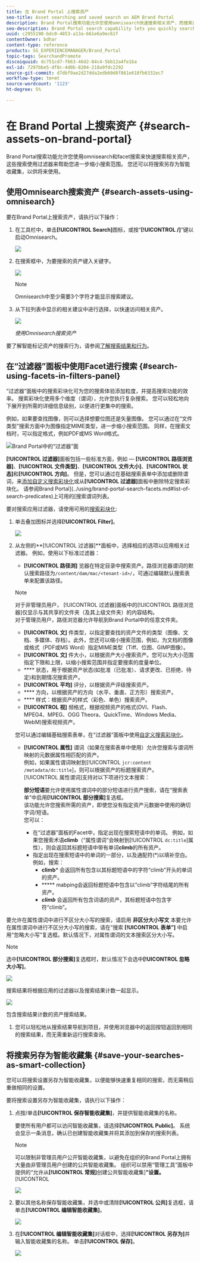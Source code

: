 ```yaml
---
title: 在 Brand Portal 上搜索资产
seo-title: Asset searching and saved search on AEM Brand Portal
description: Brand Portal搜索功能允许您使用omnisearch快速搜索相关资产，而搜索过滤器可以帮助您进一步缩小搜索范围。 将搜索另存为智能收藏集，以供将来使用。
seo-description: Brand Portal search capability lets you quickly search for relevant assets using omnisearch, and search filters help you further narrow down your search. Save your searches as smart collections for future.
uuid: c2955198-bdc0-4853-a13a-661e6a9ec61f
contentOwner: bdhar
content-type: reference
products: SG_EXPERIENCEMANAGER/Brand_Portal
topic-tags: SearchandPromote
discoiquuid: dc751cd7-f663-46d2-84c4-5bb12a4fe1ba
exl-id: 7297bbe5-df8c-4d0b-8204-218a9fdc2292
source-git-commit: d7dbf9ae2d27dda2edb60d8f861e618fb6332ec7
workflow-type: tm+mt
source-wordcount: '1123'
ht-degree: 5%

---
```


# 在 Brand Portal 上搜索资产 {#search-assets-on-brand-portal}

Brand Portal搜索功能允许您使用omnisearch和facet搜索来快速搜索相关资产，这些搜索使用过滤器来帮助您进一步缩小搜索范围。 您还可以将搜索另存为智能收藏集，以供将来使用。

## 使用Omnisearch搜索资产 {#search-assets-using-omnisearch}

要在Brand Portal上搜索资产，请执行以下操作：

1. 在工具栏中，单击&#x200B;**[!UICONTROL Search]**&#x200B;图标，或按“**[!UICONTROL /]**”键以启动Omnisearch。

   ![](assets/omnisearchicon-1.png)

1. 在搜索框中，为要搜索的资产键入关键字。

   ![](assets/omnisearch.png)

   >[!NOTE]
   >
   >Omnisearch中至少需要3个字符才能显示搜索建议。

1. 从下拉列表中显示的相关建议中进行选择，以快速访问相关资产。

   ![](assets/assets-search-result.png)

   *使用Omnisearch搜索资产*

要了解智能标记资产的搜索行为，请参阅[了解搜索结果和行为](https://helpx.adobe.com/experience-manager/6-5/assets/using/search-assets.html)。

## 在“过滤器”面板中使用Facet进行搜索 {#search-using-facets-in-filters-panel}

“过滤器”面板中的搜索彩块化可为您的搜索体验添加粒度，并提高搜索功能的效率。 搜索彩块化使用多个维度（谓词），允许您执行复杂搜索。 您可以轻松地向下展开到所需的详细信息级别，以便进行更集中的搜索。

例如，如果要查找图像，则可以选择想要位图还是矢量图像。 您可以通过在“文件类型”搜索方面中为图像指定MIME类型，进一步缩小搜索范围。 同样，在搜索文档时，可以指定格式，例如PDF或MS Word格式。

![Brand Portal中的“过滤器”面](assets/file-type-search.png "板Brand Portal中的“过滤器”面板")

**[!UICONTROL 过滤器]**&#x200B;面板包括一些标准方面，例如 — **[!UICONTROL 路径浏览器]**、**[!UICONTROL 文件类型]**、**[!UICONTROL 文件大小]**、**[!UICONTROL 状态]**&#x200B;和&#x200B;**[!UICONTROL 方向]**。 但是，您可以通过在基础搜索表单中添加或删除谓词，来[添加自定义搜索彩块化](../using/brand-portal-search-facets.md)或从&#x200B;**[!UICONTROL 过滤器]**&#x200B;面板中删除特定搜索彩块化。 请参阅Brand Portal](../using/brand-portal-search-facets.md#list-of-search-predicates)上可用的[搜索谓词列表。

要对搜索应用过滤器，请使用可用的[搜索彩块化](../using/brand-portal-search-facets.md):

1. 单击叠加图标并选择&#x200B;**[!UICONTROL Filter]**。

   ![](assets/selectorrail.png)

1. 从左侧的&#x200B;**[!UICONTROL 过滤器]**面板中，选择相应的选项以应用相关过滤器。
例如，使用以下标准过滤器：

   * **[!UICONTROL 路径浏]** 览器在特定目录中搜索资产。路径浏览器谓词的默认搜索路径为`/content/dam/mac/<tenant-id>/`，可通过编辑默认搜索表单来配置该路径。
   >[!NOTE]
   >
   >对于非管理员用户， [!UICONTROL 过滤器]面板中的[!UICONTROL 路径浏览器]仅显示与其共享的文件夹（及其上级文件夹）的内容结构。\
   >对于管理员用户，路径浏览器允许导航到Brand Portal中的任意文件夹。

   * **[!UICONTROL 文]** 件类型，以指定要查找的资产文件的类型（图像、文档、多媒体、存档）。此外，您还可以缩小搜索范围，例如，为文档的图像或格式（PDF或MS Word）指定MIME类型（Tiff、位图、GIMP图像）。
   * **[!UICONTROL 文]** 件大小，以根据资产大小搜索资产。您可以为大小范围指定下限和上限，以缩小搜索范围并指定要搜索的度量单位。
   * **** 状态，用于根据资产状态(如批准（已批准）、请求更改、已拒绝、待定)和到期情况搜索资产。
   * **[!UICONTROL 平均]** 评分，以根据资产评级搜索资产。
   * **** 方向，以根据资产的方向（水平、垂直、正方形）搜索资产。
   * **** 样式：根据资产的样式（彩色、单色）搜索资产。
   * **[!UICONTROL 视]** 频格式，根据视频资产的格式(DVI、Flash、MPEG4、MPEG、OGG Theora、QuickTime、Windows Media、WebM)搜索视频资产。

   您可以通过编辑基础搜索表单，在“过滤器”面板中使用[自定义搜索彩块化](../using/brand-portal-search-facets.md)。

   * **[!UICONTROL 属性]** 谓词（如果在搜索表单中使用）允许您搜索与谓词所映射的元数据属性相匹配的资产。\
      例如，如果属性谓词映射到[!UICONTROL `jcr:content /metadata/dc:title`]，则可以根据资产的标题搜索资产。\
      [!UICONTROL 属性谓词]支持对以下项进行文本搜索：

      **部分短语**&#x200B;要允许使用属性谓词中的部分短语进行资产搜索，请在“搜索表单”中启用&#x200B;**[!UICONTROL 部分搜索]**&#x200B;复选框。\
      该功能允许您搜索所需的资产，即使您没有指定资产元数据中使用的确切字词/短语。\
      您可以：
      * 在“过滤器”面板的Facet中，指定出现在搜索短语中的单词。 例如，如果您搜索术语&#x200B;**climb**（“属性谓词”会映射到[!UICONTROL `dc:title`]属性），则会返回其标题短语中带有单词&#x200B;**climb**&#x200B;的所有资产。
      * 指定出现在搜索短语中的单词的一部分，以及通配符(*)以填补空白。
例如，搜索：
         * **climb*** 会返回所有包含以其标题短语中的字符“climb”开头的单词的资产。
         * ***** mabping会返回标题短语中包含以“climb”字符结尾的所有资产。
         * ***climb*** 会返回所有包含词语的资产，其标题短语中包含字符“climb”。

要允许在属性谓词中进行不区分大小写的搜索，请启用       **非区分大小写文**
本要允许在属性谓词中进行不区分大小写的搜索，请在“搜索 **[!UICONTROL 表单”]** 中启用“忽略大小写”复选框。默认情况下，对属性谓词的文本搜索区分大小写。
   >[!NOTE]
   >
   >选中&#x200B;**[!UICONTROL 部分搜索]**&#x200B;复选框时，默认情况下会选中&#x200B;**[!UICONTROL 忽略大小写]**。

   ![](assets/wildcard-prop-1.png)

   搜索结果将根据应用的过滤器以及搜索结果计数一起显示。

   ![](assets/omnisearch-with-filters.png)

   包含搜索结果计数的资产搜索结果。

1. 您可以轻松地从搜索结果导航到项目，并使用浏览器中的返回按钮返回到相同的搜索结果，而无需重新运行搜索查询。

## 将搜索另存为智能收藏集 {#save-your-searches-as-smart-collection}

您可以将搜索设置另存为智能收藏集，以便能够快速重复相同的搜索，而无需稍后重做相同的设置。

要将搜索设置另存为智能收藏集，请执行以下操作：

1. 点按/单击&#x200B;**[!UICONTROL 保存智能收藏集]**，并提供智能收藏集的名称。

   要使所有用户都可以访问智能收藏集，请选择&#x200B;**[!UICONTROL Public]**。 系统会显示一条消息，确认已创建智能收藏集并将其添加到保存的搜索列表。

   >[!NOTE]
   >
   >可以限制非管理员用户公开智能收藏集，以避免在组织的Brand Portal上拥有大量由非管理员用户创建的公共智能收藏集。 组织可以禁用“管理工具”面板中提供的“允许从&#x200B;**[!UICONTROL 常规]**&#x200B;创建公共智能收藏集&#x200B;]**”设置。**[!UICONTROL 

   ![](assets/save_smartcollectionui.png)

1. 要以其他名称保存智能收藏集，并选中或清除&#x200B;**[!UICONTROL 公共]**&#x200B;复选框，请单击&#x200B;**[!UICONTROL 编辑智能收藏集]**。

   ![](assets/edit_smartcollection.png)

1. 在&#x200B;**[!UICONTROL 编辑智能收藏集]**&#x200B;对话框中，选择&#x200B;**[!UICONTROL 另存为]**&#x200B;并输入智能收藏集的名称。 单击&#x200B;**[!UICONTROL 保存]**。

   ![](assets/saveas_smartsearch.png)
